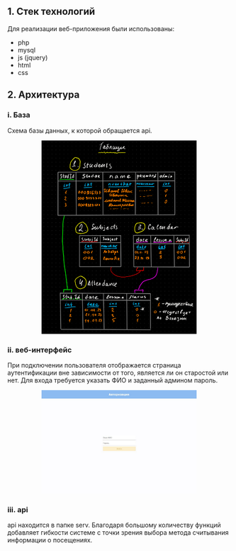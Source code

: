## 1. Стек технологий

Для реализации веб-приложения были использованы: 
- php 
- mysql
- js (jquery)
- html 
- css

## 2. Архитектура

### i. База

Схема базы данных, к которой обращается api.

<p align="center">
  <img src="pic/Screenshot from 2023-05-27 03-16-06.png" width="350" title="no pictures?">
</p>

### ii. веб-интерфейс

При подключении пользователя отображается страница аутентификации вне зависимости от того, является ли он старостой или нет. Для входа требуется указать ФИО и заданный админом пароль.

<p align="center">
  <img src="pic/Screenshot from 2023-05-27 03-32-26.png" width="350" title="no pictures?">
</p>

### iii. api

api находится в папке serv. Благодаря большому количеству функций добавляет гибкости системе с точки зрения выбора метода считывания информации о посещениях.
